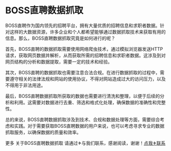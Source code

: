 # BOSS直聘数据抓取

BOSS直聘作为国内领先的招聘平台，拥有大量优质的招聘信息和求职者数据。针对这样的大数据资源，许多企业和个人都希望能够通过数据抓取技术来获取有用的信息。那么，BOSS直聘数据抓取究竟是如何进行的呢？

首先，BOSS直聘的数据抓取需要使用网络爬虫技术，通过模拟浏览器发送HTTP请求，获取网页数据并解析，从而获取所需的招聘信息和求职者数据。这涉及到对网页结构的分析和数据提取，需要一定的技术和经验。

其次，BOSS直聘的数据抓取也需要注意合法合规。在进行数据抓取的过程中，需要遵守相关的法律法规和网站的使用协议，不得对网站造成过大的访问压力，以及不得用于非法用途。

最后，BOSS直聘数据抓取所获取的数据也需要进行清洗和整理，以便于后续的分析和利用。这需要对数据进行去重、筛选和格式化处理，确保数据的准确性和完整性。

总的来说，BOSS直聘数据抓取涉及到技术、合规和数据处理等方面，需要综合考虑和实践。对于需要获取BOSS直聘数据的用户来说，也可以考虑寻求专业的数据抓取服务，以确保数据的质量和效率。

更多 关于BOSS直聘数据抓取 请通过✈与我们联系，感谢阅读，谢谢！[点我✈联系](https://add.k02.cc)